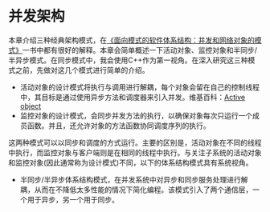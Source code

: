 # 并发架构

本章介绍三种经典架构模式，在[《面向模式的软件体系结构：并发和网络对象的模式》]( https://www.dre.vanderbilt.edu/~schmidt/POSA/POSA2/)一书中都有很好的解释。本章会简单概述一下活动对象、监控对象和半同步/半异步模式。在同步模式中，我会使用C++作为第一视角。在深入研究这三种模式之前，先做对这几个模式进行简单的介绍。

* 活动对象的设计模式将执行与调用进行解耦，每个对象会留在自己的控制线程中，其目标是通过使用异步方法和调度器来引入并发。维基百科：[Active object]( https://en.wikipedia.org/wiki/Active_object)
* 监控对象的设计模式，会同步并发方法的执行，以确保对象每次只运行一个成员函数。并且，还允许对象的方法函数协同调度序列的执行。

这两种模式可以以同步和调度的方式运行。主要的区别是，活动对象在不同的线程中执行，而监控对象与客户端则是在相同的线程中执行。与关注子系统的活动对象和监控对象(因此通常称为设计模式)不同，以下的体系结构模式具有系统视角。

* 半同步/半异步体系结构模式，在并发系统中对异步和同步服务处理进行解耦，从而在不降低太多性能的情况下简化编程。该模式引入了两个通信层，一个用于异步，另一个用于同步。


